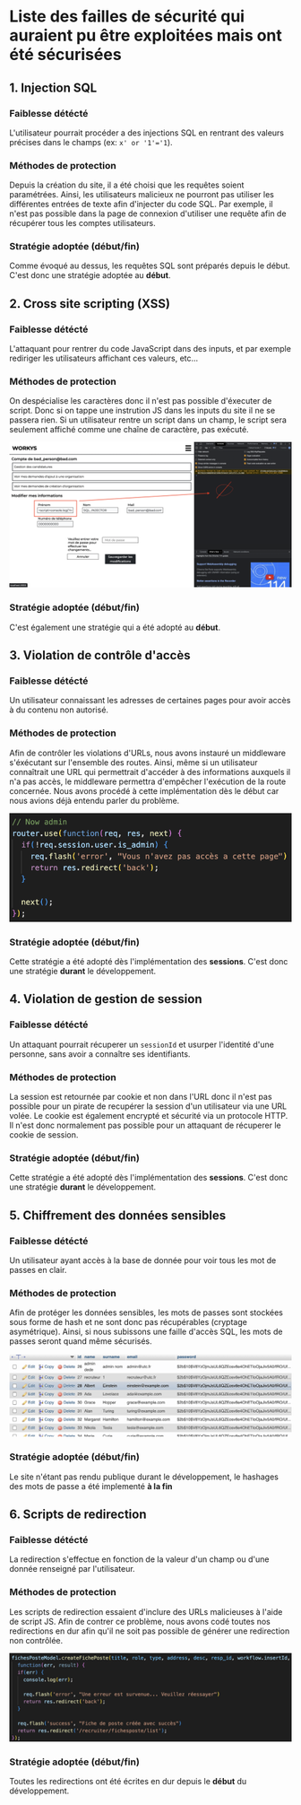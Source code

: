 # Liste des failles de sécurité qui auraient pu être exploitées mais ont été sécurisées

## **1. Injection SQL**

### Faiblesse détécté 

L'utilisateur pourrait procéder a des injections SQL en rentrant des valeurs précises dans le champs (ex: `x' or '1'='1`).

### Méthodes de protection

Depuis la création du site, il a été choisi que les requêtes soient paramétrées. Ainsi, les utilisateurs malicieux ne pourront pas utiliser les différentes entrées de texte afin d'injecter du code SQL. Par exemple, il n'est pas possible dans la page de connexion d'utiliser une requête afin de récupérer tous les comptes utilisateurs.

### Stratégie adoptée (début/fin)

Comme évoqué au dessus, les requêtes SQL sont préparés depuis le début. C'est donc une stratégie adoptée au <b>début</b>.

## **2. Cross site scripting (XSS)**

### Faiblesse détécté 

L'attaquant pour rentrer du code JavaScript dans des inputs, et par exemple rediriger les utilisateurs affichant ces valeurs, etc...

### Méthodes de protection

On despécialise les caractères donc il n'est pas possible d'éxecuter de script. Donc si on tappe une instrution JS dans les inputs du site il ne se passera rien. Si un utilisateur rentre un script dans un champ, le script sera seulement affiché comme une chaîne de caractère, pas exécuté.

![](images/xss.png)

### Stratégie adoptée (début/fin)

C'est également une stratégie qui a été adopté au <b>début</b>.

## **3. Violation de contrôle d'accès**

### Faiblesse détécté 

Un utilisateur connaissant les adresses de certaines pages pour avoir accès à du contenu non autorisé.

### Méthodes de protection

Afin de contrôler les violations d'URLs, nous avons instauré un middleware s'éxécutant sur l'ensemble des routes. Ainsi, même si un utilisateur connaîtrait une URL qui permettrait d'accéder à des informations auxquels il n'a pas accès, le middleware permettra d'empêcher l'exécution de la route concernée. Nous avons procédé à cette implémentation dès le début car nous avions déjà entendu parler du problème.

![](images/middleware.png)

### Stratégie adoptée (début/fin)

Cette stratégie a été adopté dès l'implémentation des <b>sessions</b>. C'est donc une stratégie <b>durant</b> le développement.

## **4. Violation de gestion de session**

### Faiblesse détécté 

Un attaquant pourrait récuperer un `sessionId` et usurper l'identité d'une personne, sans avoir a connaître ses identifiants.

### Méthodes de protection

La session est retournée par cookie et non dans l'URL donc il n'est pas possible pour un pirate de recupérer la session d'un utilisateur via une URL volée. 
Le cookie est également encrypté et sécurité via un protocole HTTP. Il n'est donc normalement pas possible pour un attaquant de récuperer le cookie de session.

### Stratégie adoptée (début/fin)

Cette stratégie a été adopté dès l'implémentation des <b>sessions</b>. C'est donc une stratégie <b>durant</b> le développement.

## **5. Chiffrement des données sensibles**

### Faiblesse détécté 

Un utilisateur ayant accès à la base de donnée pour voir tous les mot de passes en clair.

### Méthodes de protection

Afin de protéger les données sensibles, les mots de passes sont stockées sous forme de hash et ne sont donc pas récupérables (cryptage asymétrique). Ainsi, si nous subissons une faille d'accès SQL, les mots de passes seront quand même sécurisés.

![](images/hash.png)

### Stratégie adoptée (début/fin)

Le site n'étant pas rendu publique durant le développement, le hashages des mots de passe a été implementé <b>à la fin</b>

## **6. Scripts de redirection**

### Faiblesse détécté 

La redirection s'effectue en fonction de la valeur d'un champ ou d'une donnée renseigné par l'utilisateur.

### Méthodes de protection

Les scripts de redirection essaient d'inclure des URLs malicieuses à l'aide de script JS. Afin de contrer ce problème, nous avons codé toutes nos redirections en dur afin qu'il ne soit pas possible de générer une redirection non contrôlée.

![](images/redirection.png)

### Stratégie adoptée (début/fin)

Toutes les redirections ont été écrites en dur depuis le <b>début</b> du développement.